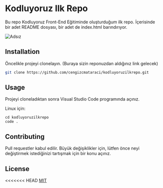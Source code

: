 # Kodluyoruz Ilk Repo

Bu repo Kodluyoruz Front-End Eğitiminde oluşturduğum ilk repo. İçerisinde bir adet README dosyası, bir adet de index.html barındırıyor.

![Adsız](https://github.com/AhmetSulu/kodluyoruzilkrepo/assets/169934423/1a190256-40d5-464d-b0c9-ba7536739d01)


## Installation

Öncelikle projeyi clonelayın. (Buraya sizin reponuzdan aldığınız link gelecek)

```bash
git clone https://github.com/cengizcmataraci/kodluyoruzilkrepo.git
```

## Usage

Projeyi cloneladıktan sonra Visual Studio Code programında açınız.

Linux için:
```linux
cd kodluyoruzilkrepo
code .
```

## Contributing
Pull requestler kabul edilir. Büyük değişiklikler için, lütfen önce neyi değiştirmek istediğinizi tartışmak için bir konu açınız.


## License
<<<<<<< HEAD
[MIT](https://choosealicense.com/licenses/mit/)
